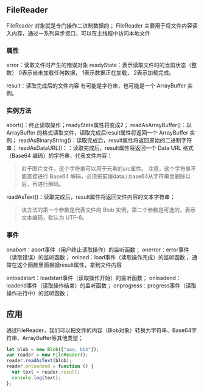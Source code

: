 ## FileReader

FileReader 对象就是专门操作二进制数据的；
FileReader 主要用于将文件内容读入内存，通过一系列异步接口，可以在主线程中访问本地文件

###  属性

error：读取文件时产生的错误对象
readyState：表示读取文件时的当前状态（整数）
0表示尚未加载任何数据，
1表示数据正在加载，
2表示加载完成。

result：读取完成后的文件内容
有可能是字符串，也可能是一个 ArrayBuffer 实例。



### 实例方法
abort()：终止读取操作；readyState属性将变成2；
readAsArrayBuffer()：以 ArrayBuffer 的格式读取文件，读取完成后result属性将返回一个 ArrayBuffer 实例；
readAsBinaryString()：读取完成后，result属性将返回原始的二进制字符串；
readAsDataURL()：：读取完成后，result属性将返回一个 Data URL 格式（Base64 编码）的字符串，代表文件内容；
> 对于图片文件，这个字符串可以用于元素的src属性。
注意，这个字符串不能直接进行 Base64 解码，必须把前缀data:/;base64从字符串里删除以后，再进行解码。

readAsText()：读取完成后，result属性将返回文件内容的文本字符串；

>   该方法的第一个参数是代表文件的 Blob 实例，第二个参数是可选的，表示文本编码，默认为 UTF-8。


### 事件

onabort：abort事件（用户终止读取操作）的监听函数；
onerror：error事件（读取错误）的监听函数；
onload：load事件（读取操作完成）的监听函数；
通常在这个函数里面根据result属性，拿到文件内容

onloadstart：loadstart事件（读取操作开始）的监听函数；
onloadend：loadend事件（读取操作结束）的监听函数；
onprogress：progress事件（读取操作进行中）的监听函数；


## 应用

通过FileReader，我们可以把文件的内容（Blob对象）转换为字符串、Base64字符串、ArrayBuffer等其他类型；

```js
let blob = new Blob(["aaa, bbb"]);
var reader = new FileReader();
reader.readAsText(blob);
reader.onloadend = function () {
  var text = reader.result;
  console.log(text);
};
```


